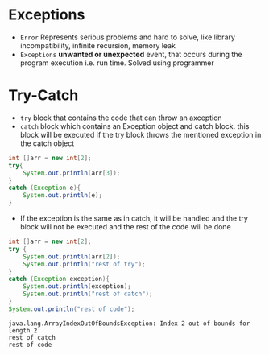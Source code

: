 # Exceptions
- `Error` Represents serious problems and hard to solve, like library incompatibility, infinite recursion, memory leak
- `Exceptions` **unwanted or unexpected** event, that occurs during the program execution i.e. run time. Solved using programmer

# Try-Catch
- `try` block that contains the code that can throw an axception
- `catch` block which contains an Exception object and catch block. this block will be executed if the try block throws the mentioned exception in the catch object



```java
int []arr = new int[2];
try{
    System.out.println(arr[3]);
}
catch (Exception e){
    System.out.println(e);
}
```

- If the exception is the same as in catch, it will be handled and the try block will not be executed and the rest of the code will be done

```java
int []arr = new int[2];
try {
    System.out.println(arr[2]);
    System.out.println("rest of try");
}
catch (Exception exception){
    System.out.println(exception);
    System.out.println("rest of catch");
}
System.out.println("rest of code");
```
```
java.lang.ArrayIndexOutOfBoundsException: Index 2 out of bounds for length 2
rest of catch
rest of code
```
